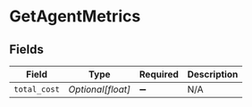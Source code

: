 # GetAgentMetrics


## Fields

| Field              | Type               | Required           | Description        |
| ------------------ | ------------------ | ------------------ | ------------------ |
| `total_cost`       | *Optional[float]*  | :heavy_minus_sign: | N/A                |